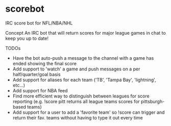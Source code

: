 # scorebot
IRC score bot for NFL/NBA/NHL

Concept
An IRC bot that will return scores for major league games in chat to keep you up to date!

TODOs
- Have the bot auto-push a message to the channel with a game has ended showing the final score
- Add support to 'watch' a game and push messages on a per half/quarter/goal basis
- Add support for aliases for each team ('TB', 'Tampa Bay', 'lightning', etc...)
- Add support for NBA feed
- Find more efficient way to distinguish between leagues for score reporting (e.g. !score pitt returns all league teams scores for pittsburgh-based teams)
- Add support for a user to add a 'favorite team' so !score can trigger and return their fav. teams without having to type it out every time
